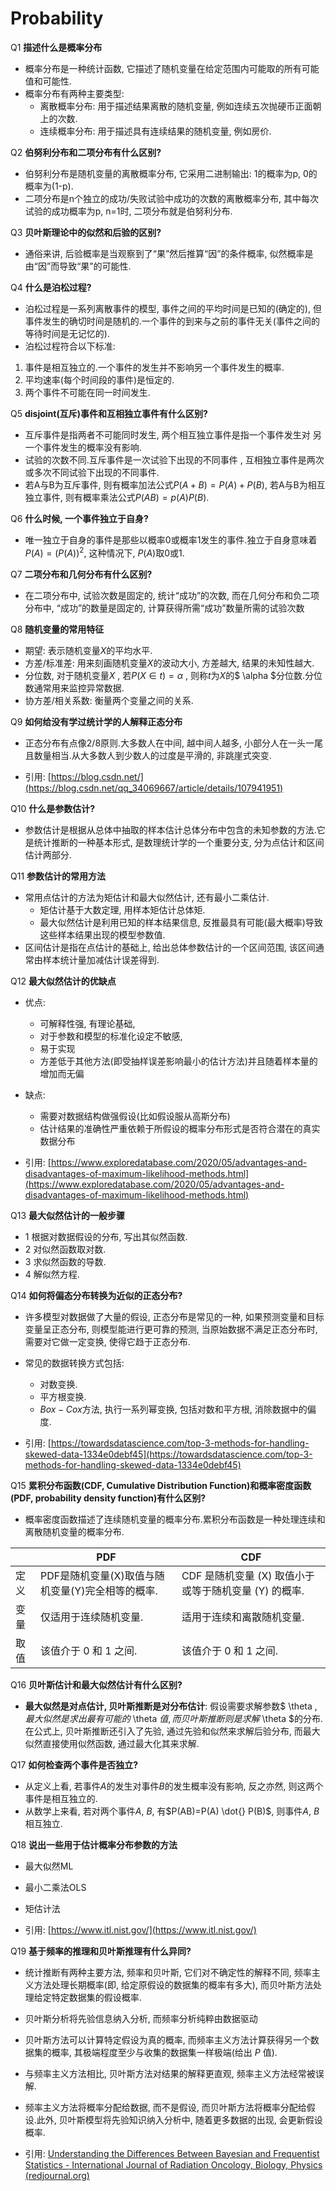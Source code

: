 # Probability

Q1 **描述什么是概率分布**

- 概率分布是一种统计函数, 它描述了随机变量在给定范围内可能取的所有可能值和可能性.
- 概率分布有两种主要类型: 
   - 离散概率分布: 用于描述结果离散的随机变量, 例如连续五次抛硬币正面朝上的次数.
   - 连续概率分布: 用于描述具有连续结果的随机变量, 例如房价.

Q2 **伯努利分布和二项分布有什么区别?**

- 伯努利分布是随机变量的离散概率分布, 它采用二进制输出: 1的概率为p, 0的概率为(1-p).
- 二项分布是n个独立的成功/失败试验中成功的次数的离散概率分布, 其中每次试验的成功概率为p, n=1时, 二项分布就是伯努利分布.

Q3 **贝叶斯理论中的似然和后验的区别?**

- 通俗来讲, 后验概率是当观察到了“果”然后推算“因”的条件概率, 似然概率是由“因”而导致“果”的可能性.

Q4 **什么是泊松过程?**

- 泊松过程是一系列离散事件的模型, 事件之间的平均时间是已知的(确定的), 但事件发生的确切时间是随机的.一个事件的到来与之前的事件无关(事件之间的等待时间是无记忆的).
- 泊松过程符合以下标准: 
1. 事件是相互独立的.一个事件的发生并不影响另一个事件发生的概率.
2. 平均速率(每个时间段的事件)是恒定的.
3. 两个事件不可能在同一时间发生.

Q5 **disjoint(互斥)事件和互相独立事件有什么区别?**

- 互斥事件是指两者不可能同时发生, 两个相互独立事件是指一个事件发生对 另一个事件发生的概率没有影响.
- 试验的次数不同.互斥事件是一次试验下出现的不同事件 , 互相独立事件是两次或多次不同试验下出现的不同事件.
- 若A与B为互斥事件, 则有概率加法公式$P(A+B)=P(A)+P(B)$, 若A与B为相互独立事件, 则有概率乘法公式$P(AB)=p(A)P(B)$.

Q6 **什么时候, 一个事件独立于自身?**

- 唯一独立于自身的事件是那些以概率$0$或概率$1$发生的事件.独立于自身意味着$P(A)=(P(A))^2$, 这种情况下,  $P(A)$取$0$或$1$.

Q7 **二项分布和几何分布有什么区别?**

- 在二项分布中, 试验次数是固定的, 统计“成功”的次数, 而在几何分布和负二项分布中, “成功”的数量是固定的, 计算获得所需“成功”数量所需的试验次数

Q8 **随机变量的常用特征**

- 期望: 表示随机变量$X$的平均水平.
- 方差/标准差: 用来刻画随机变量$X$的波动大小, 方差越大, 结果的未知性越大.
- 分位数, 对于随机变量$X$ , 若$P(X \in t) = \alpha$ , 则称$t$为$X$的$ \alpha $分位数.分位数通常用来监控异常数据.
- 协方差/相关系数: 衡量两个变量之间的关系.

Q9 **如何给没有学过统计学的人解释正态分布**

- 正态分布有点像$2/8$原则.大多数人在中间, 越中间人越多, 小部分人在一头一尾且数量相当.从大多数人到少数人的过度是平滑的, 非跳崖式突变.

- 引用: [https://blog.csdn.net/](https://blog.csdn.net/qq_34069667/article/details/107941951)

Q10 **什么是参数估计?**

- 参数估计是根据从总体中抽取的样本估计总体分布中包含的未知参数的方法.它是统计推断的一种基本形式, 是数理统计学的一个重要分支, 分为点估计和区间估计两部分.

Q11 **参数估计的常用方法**

- 常用点估计的方法为矩估计和最大似然估计, 还有最小二乘估计.
  - 矩估计基于大数定理, 用样本矩估计总体矩.
  - 最大似然估计是利用已知的样本结果信息, 反推最具有可能(最大概率)导致这些样本结果出现的模型参数值.
- 区间估计是指在点估计的基础上, 给出总体参数估计的一个区间范围, 该区间通常由样本统计量加减估计误差得到.

Q12 **最大似然估计的优缺点**

- 优点: 
    - 可解释性强, 有理论基础, 
    - 对于参数和模型的标准化设定不敏感, 
    - 易于实现
    - 方差低于其他方法(即受抽样误差影响最小的估计方法)并且随着样本量的增加而无偏
- 缺点: 
    - 需要对数据结构做强假设(比如假设服从高斯分布)
    - 估计结果的准确性严重依赖于所假设的概率分布形式是否符合潜在的真实数据分布

- 引用: [https://www.exploredatabase.com/2020/05/advantages-and-disadvantages-of-maximum-likelihood-methods.html](https://www.exploredatabase.com/2020/05/advantages-and-disadvantages-of-maximum-likelihood-methods.html)

Q13 **最大似然估计的一般步骤**

- 1 根据对数据假设的分布, 写出其似然函数.
- 2 对似然函数取对数.
- 3 求似然函数的导数.
- 4 解似然方程.

Q14 **如何将偏态分布转换为近似的正态分布?**

- 许多模型对数据做了大量的假设, 正态分布是常见的一种, 如果预测变量和目标变量呈正态分布, 则模型能进行更可靠的预测, 当原始数据不满足正态分布时, 需要对它做一定变换, 使得它趋于正态分布.
- 常见的数据转换方式包括: 
  - 对数变换.
  - 平方根变换.
  - $Box-Cox$方法, 执行一系列幂变换, 包括对数和平方根, 消除数据中的偏度.

- 引用: [https://towardsdatascience.com/top-3-methods-for-handling-skewed-data-1334e0debf45](https://towardsdatascience.com/top-3-methods-for-handling-skewed-data-1334e0debf45)

Q15 **累积分布函数(CDF, Cumulative Distribution Function)和概率密度函数(PDF, probability density function)有什么区别?**

- 概率密度函数描述了连续随机变量的概率分布.累积分布函数是一种处理连续和离散随机变量的概率分布.

|  | PDF | CDF |
| --- | --- | --- |
| 定义 | PDF是随机变量(X)取值与随机变量(Y)完全相等的概率. | CDF 是随机变量 (X) 取值小于或等于随机变量 (Y) 的概率. |
| 变量 | 仅适用于连续随机变量. | 适用于连续和离散随机变量. |
| 取值 | 该值介于 0 和 1 之间. | 该值介于 0 和 1 之间. |

Q16 **贝叶斯估计和最大似然估计有什么区别?**

- **最大似然是对点估计, 贝叶斯推断是对分布估计**: 假设需要求解参数$ \theta $, 最大似然是求出最有可能的$ \theta $值, 而贝叶斯推断则是求解$ \theta $的分布.在公式上, 贝叶斯推断还引入了先验, 通过先验和似然来求解后验分布, 而最大似然直接使用似然函数, 通过最大化其来求解.

Q17 **如何检查两个事件是否独立?**

- 从定义上看, 若事件$A$的发生对事件$B$的发生概率没有影响, 反之亦然, 则这两个事件是相互独立的.
- 从数学上来看, 若对两个事件$A$, $B$, 有$P(AB)=P(A) \dot{} P(B)$, 则事件$A$, $B$相互独立.

Q18 **说出一些用于估计概率分布参数的方法**

- 最大似然ML
- 最小二乘法OLS
- 矩估计法

- 引用: [https://www.itl.nist.gov/](https://www.itl.nist.gov/)

Q19 **基于频率的推理和贝叶斯推理有什么异同?**

- 统计推断有两种主要方法, 频率和贝叶斯, 它们对不确定性的解释不同, 频率主义方法处理长期概率(即, 给定原假设的数据集的概率有多大), 而贝叶斯方法处理给定特定数据集的假设概率.
- 贝叶斯分析将先验信息纳入分析, 而频率分析纯粹由数据驱动
- 贝叶斯方法可以计算特定假设为真的概率, 而频率主义方法计算获得另一个数据集的概率, 其极端程度至少与收集的数据集一样极端(给出 *P* 值).
- 与频率主义方法相比, 贝叶斯方法对结果的解释更直观, 频率主义方法经常被误解.
- 频率主义方法将概率分配给数据, 而不是假设, 而贝叶斯方法将概率分配给假设.此外, 贝叶斯模型将先验知识纳入分析中, 随着更多数据的出现, 会更新假设概率.

- 引用: [Understanding the Differences Between Bayesian and Frequentist Statistics - International Journal of Radiation Oncology, Biology, Physics (redjournal.org)](https://www.redjournal.org/article/S0360-3016(21)03256-9/fulltext)
